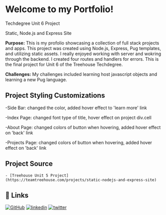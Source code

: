 # Welcome to my Portfolio!

Techdegree Unit 6 Project

Static, Node.js and Express Site

**Purpose:**
This is my profolio showcasing a collection of full stack projects and apps. This project was created using Node.js, Express, Pug templates, and utilizing static assets. I really enjoyed working with server and wokring through the backend. I created four routes and handlers for errors. This is the final project for Unit 6 of the Treehouse Techdegree.

**Challenges:**
My challenges included learning host javascript objects and learning a new Pug language.

## Project Styling Customizations

-Side Bar: changed the color, added hover effect to 'learn more' link

-Index Page: changed font type of title, hover effect on project div.cell

-About Page: changed colors of button when hovering, added hover effect on 'back' link

-Projects Page: changed colors of button when hovering, added hover effect on 'back' link

## Project Source

    - [Treehouse Unit 5 Project] (https://teamtreehouse.com/projects/static-nodejs-and-express-site)

## 🔗 Links

[![GitHub](https://img.shields.io/badge/github-%23121011.svg?style=for-the-badge&logo=github&logoColor=white)](https://github.com/tsipporahc)
[![linkedin](https://img.shields.io/badge/linkedin-0A66C2?style=for-the-badge&logo=linkedin&logoColor=white)](https://www.linkedin.com/in/tsipporahc/)
[![twitter](https://img.shields.io/badge/twitter-1DA1F2?style=for-the-badge&logo=twitter&logoColor=white)](https://twitter.com/tsipporahc)

